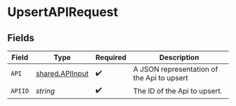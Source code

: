 # UpsertAPIRequest


## Fields

| Field                                              | Type                                               | Required                                           | Description                                        |
| -------------------------------------------------- | -------------------------------------------------- | -------------------------------------------------- | -------------------------------------------------- |
| `API`                                              | [shared.APIInput](../../models/shared/apiinput.md) | :heavy_check_mark:                                 | A JSON representation of the Api to upsert         |
| `APIID`                                            | *string*                                           | :heavy_check_mark:                                 | The ID of the Api to upsert.                       |